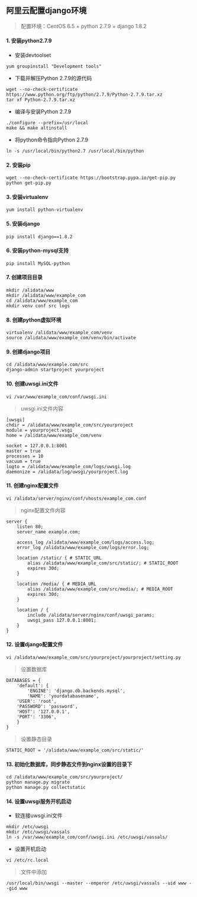 ## 阿里云配置django环境

> 配置环境：CentOS 6.5 + python 2.7.9 + django 1.8.2

#### 1. 安装python2.7.9

* 安装devtoolset

```linux
yum groupinstall "Development tools"
```

* 下载并解压Python 2.7.9的源代码

```
wget --no-check-certificate https://www.python.org/ftp/python/2.7.9/Python-2.7.9.tar.xz
tar xf Python-2.7.9.tar.xz
```

* 编译与安装Python 2.7.9

```
./configure --prefix=/usr/local
make && make altinstall
```

* 将python命令指向Python 2.7.9

```
ln -s /usr/local/bin/python2.7 /usr/local/bin/python
```

#### 2. 安装pip

```
wget --no-check-certificate https://bootstrap.pypa.io/get-pip.py
python get-pip.py
```

#### 3. 安装virtualenv

```
yum install python-virtualenv
```

#### 5. 安装django
```
pip install django==1.8.2
```

#### 6. 安装python-mysql支持
```
pip install MySQL-python
```

#### 7. 创建项目目录
```
mkdir /alidata/www
mkdir /alidata/www/example_com
cd /alidata/www/example_com
mkdir venv conf src logs
```

#### 8. 创建python虚拟环境
```
virtualenv /alidata/www/example_com/venv
source /alidata/www/example_com/venv/bin/activate
```

#### 9. 创建django项目
```
cd /alidata/www/example.com/src
django-admin startproject yourproject
```

#### 10. 创建uwsgi.ini文件
```
vi /var/www/example_com/conf/uwsgi.ini
```

> uwsgi.ini文件内容

```
[uwsgi]
chdir = /alidata/www/example_com/src/yourproject
module = yourproject.wsgi
home = /alidata/www/example_com/venv

socket = 127.0.0.1:8001
master = true
processes = 10
vacuum = true
logto = /alidata/www/example_com/logs/uwsgi.log
daemonize = /alidata/log/uwsgi/yourproject.log
```

#### 11. 创建nginx配置文件
```
vi /alidata/server/nginx/conf/vhosts/example_com.conf
```

> nginx配置文件内容

```
server {
    listen 80;
    server_name example.com;

    access_log /alidata/www/example_com/logs/access.log;
    error_log /alidata/www/example_com/logs/error.log;

    location /static/ { # STATIC_URL
        alias /alidata/www/example_com/src/static/; # STATIC_ROOT
        expires 30d;
    }

    location /media/ { # MEDIA_URL
        alias /alidata/www/example_com/src/media/; # MEDIA_ROOT
        expires 30d;
    }

    location / {
        include /alidata/server/nginx/conf/uwsgi_params;
        uwsgi_pass 127.0.0.1:8001;
    }
}
```

#### 12. 设置django配置文件
```
vi /alidata/www/example_com/src/yourproject/yourproject/setting.py
```

> 设置数据库

```
DATABASES = {
    'default': {
        'ENGINE': 'django.db.backends.mysql',
        'NAME': 'yourdatabasename',
	'USER': 'root',
	'PASSWORD': 'password',
	'HOST': '127.0.0.1',
	'PORT': '3306',
    }
}
```
> 设置静态目录

```
STATIC_ROOT = '/alidata/www/example_com/src/static/'
```

#### 13. 初始化数据库，同步静态文件到nginx设置的目录下

```
cd /alidata/www/example_com/src/yourproject/
python manage.py migrate
python manage.py collectstatic
```

#### 14. 设置uwsgi服务开机启动

* 软连接uwsgi.ini文件

```
mkdir /etc/uwsgi
mkdir /etc/uwsgi/vassals
ln -s /var/www/example_com/conf/uwsgi.ini /etc/uwsgi/vassals/
```

* 设置开机启动

```
vi /etc/rc.local
```
> 文件中添加

```
/usr/local/bin/uwsgi --master --emperor /etc/uwsgi/vassals --uid www --gid www
```
